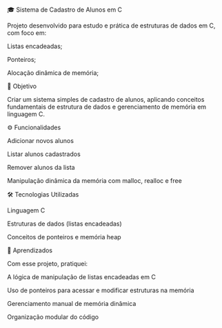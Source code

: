 🎓 Sistema de Cadastro de Alunos em C

Projeto desenvolvido para estudo e prática de estruturas de dados em C, com foco em:

Listas encadeadas;

Ponteiros;

Alocação dinâmica de memória;

📌 Objetivo

Criar um sistema simples de cadastro de alunos, aplicando conceitos fundamentais de estrutura de dados e gerenciamento de memória em linguagem C.

⚙️ Funcionalidades

Adicionar novos alunos

Listar alunos cadastrados

Remover alunos da lista

Manipulação dinâmica da memória com malloc, realloc e free

🛠️ Tecnologias Utilizadas

Linguagem C

Estruturas de dados (listas encadeadas)

Conceitos de ponteiros e memória heap

🎯 Aprendizados

Com esse projeto, pratiquei:

A lógica de manipulação de listas encadeadas em C

Uso de ponteiros para acessar e modificar estruturas na memória

Gerenciamento manual de memória dinâmica

Organização modular do código
